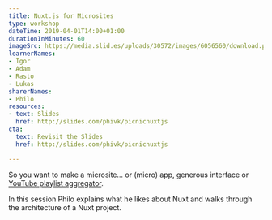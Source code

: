 ```yaml
---
title: Nuxt.js for Microsites
type: workshop
dateTime: 2019-04-01T14:00+01:00
durationInMinutes: 60
imageSrc: https://media.slid.es/uploads/30572/images/6056560/download.png
learnerNames:
- Igor
- Adam
- Rasto
- Lukas
sharerNames:
- Philo
resources:
- text: Slides
  href: http://slides.com/phivk/picnicnuxtjs
cta:
  text: Revisit the Slides
  href: http://slides.com/phivk/picnicnuxtjs

---
```

So you want to make a microsite... or (micro) app, generous interface or [YouTube playlist aggregator](https://skrecok.sng.sk/).
<!--more-->
In this session Philo explains what he likes about Nuxt and walks through the architecture of a Nuxt project.